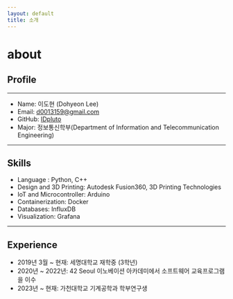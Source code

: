 ```yaml
---
layout: default
title: 소개
---
```


# about

## Profile
***

- Name: 이도현 (Dohyeon Lee)
- Email: [d0013159@gmail.com](mailto:d0013159@gmail.com)
- GitHub: [IDpluto](https://github.com/IDpluto)
- Major: 정보통신학부(Department of Information and Telecommunication Engineering)
***
## Skills

- Language : Python, C++
- Design and 3D Printing: Autodesk Fusion360, 3D Printing Technologies
- IoT and Microcontroller: Arduino
- Containerization: Docker
- Databases: InfluxDB
- Visualization: Grafana
***
## Experience

- 2019년 3월 ~ 현재: 세명대학교 재학중 (3학년)
- 2020년 ~ 2022년: 42 Seoul 이노베이션 아카데미에서 소프트웨어 교육프로그램을 이수
- 2023년 ~ 현재: 가천대학교 기계공학과 학부연구생
